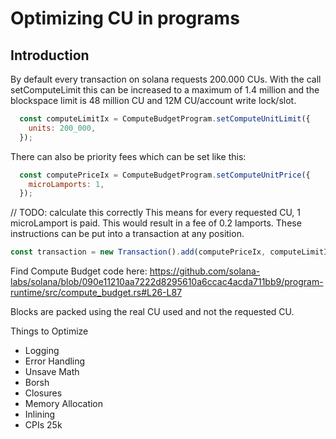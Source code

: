 # Optimizing CU in programs 

## Introduction

By default every transaction on solana requests 200.000 CUs. 
With the call setComputeLimit this can be increased to a maximum of 1.4 million and the blockspace limit is 48 million CU and 12M CU/account write lock/slot.


```js
  const computeLimitIx = ComputeBudgetProgram.setComputeUnitLimit({
    units: 200_000,
  });

```

There can also be priority fees which can be set like this: 

```js
  const computePriceIx = ComputeBudgetProgram.setComputeUnitPrice({
    microLamports: 1,
  });
```

// TODO: calculate this correctly 
This means for every requested CU, 1 microLamport is paid. This would result in a fee of 0.2 lamports.
These instructions can be put into a transaction at any position.

```js
const transaction = new Transaction().add(computePriceIx, computeLimitIx, ...);
```

Find Compute Budget code here: 
https://github.com/solana-labs/solana/blob/090e11210aa7222d8295610a6ccac4acda711bb9/program-runtime/src/compute_budget.rs#L26-L87


Blocks are packed using the real CU used and not the requested CU.




Things to Optimize 

- Logging 
- Error Handling
- Unsave Math 
- Borsh 
- Closures 
- Memory Allocation
- Inlining 
- CPIs 25k 
